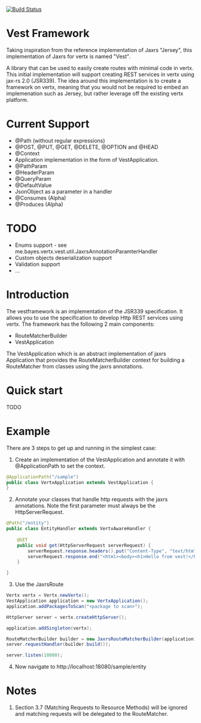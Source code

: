 [![Build Status](https://travis-ci.org/kevinbayes/vest.png?branch=master)](https://travis-ci.org/kevinbayes/vest)

Vest Framework
==============

Taking inspiration from the reference implementation of Jaxrs "Jersey", this implementation of Jaxrs for vertx is named "Vest".

A library that can be used to easily create routes with minimal code in vertx. This initial implementation will support creating REST services in vertx using jax-rs 2.0 (JSR339). The idea around this implementation is to create a framework on vertx, meaning that you would not be required to embed an implemenation such as Jersey, but rather leverage off the existing vertx platform.

Current Support
===============
- @Path (without regular expressions)
- @POST, @PUT, @GET, @DELETE, @OPTION and @HEAD
- @Context
- Application implementation in the form of VestApplication.
- @PathParam
- @HeaderParam
- @QueryParam 
- @DefaultValue 
- JsonObject as a parameter in a handler
- @Consumes (Alpha)
- @Produces (Alpha)

TODO
====
- Enums support - see me.bayes.vertx.vest.util.JaxrsAnnotationParamterHandler
- Custom objects deserialization support
- Validation support
- ...

Introduction
============
The vestframework is an implementation of the JSR339 specification. It allows you to use the specification to develop Http REST services using vertx.
The framework has the following 2 main components:
- RouteMatcherBuilder
- VestApplication

The VestApplication which is an abstract implementation of jaxrs Application that provides the RouteMatcherBuilder context for building a RouteMatcher from classes using the jaxrs annotations. 

Quick start
===========
TODO

Example
=======
There are 3 steps to get up and running in the simplest case:
1. Create an implementation of the VestApplication and annotate it with @ApplicationPath to set the context.
```java
@ApplicationPath("/sample")
public class VertxApplication extends VestApplication {
}

```

2. Annotate your classes that handle http requests with the jaxrs annotations. Note the first parameter must always be the HttpServerRequest.
```java
@Path("/entity")
public class EntityHandler extends VertxAwareHandler {
		
	@GET
	public void get(HttpServerRequest serverRequest) {
		serverRequest.response.headers().put("Content-Type", "text/html; charset=UTF-8");
		serverRequest.response.end("<html><body><h1>Hello from vest!</h1></body></html>");
	}

}
```

3. Use the JaxrsRoute
```java
Vertx vertx = Vertx.newVertx();
VestApplication application = new VertxApplication();
application.addPackagesToScan("<package to scan>");

HttpServer server = vertx.createHttpServer();

application.addSingleton(vertx);

RouteMatcherBuilder builder = new JaxrsRouteMatcherBuilder(application);
server.requestHandler(builder.build());

server.listen(18080);
```
4. Now navigate to http://localhost:18080/sample/entity

Notes
=====
1. Section 3.7 (Matching Requests to Resource Methods) will be ignored and matching requests will be delegated to the RouteMatcher.

